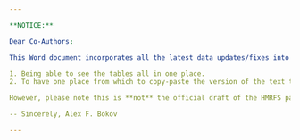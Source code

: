 ```yaml
---

**NOTICE:**

Dear Co-Authors:

This Word document incorporates all the latest data updates/fixes into the tables and into the parts of the text where values from those tables are referenced. This has two goals:

1. Being able to see the tables all in one place.
2. To have one place from which to copy-paste the version of the text that has the up-to-date numbers.

However, please note this is **not** the official draft of the HMRFS paper. Currently, not all sections are included here. Moreover, this document is automatically generated by scripts and will be updated on a regular basis so any edits you make to it will be lost. Please continue treating the document XXXX as the working draft.

-- Sincerely, Alex F. Bokov

---
```



